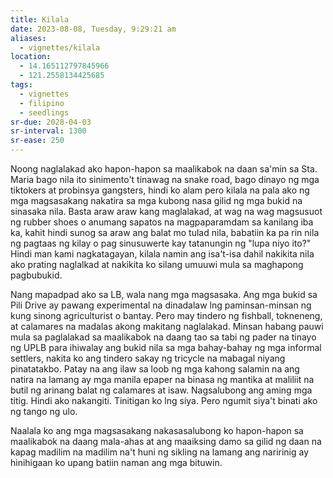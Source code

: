```yaml
---
title: Kilala
date: 2023-08-08, Tuesday, 9:29:21 am
aliases:
  - vignettes/kilala
location:
  - 14.165112797845966
  - 121.2558134425685
tags:
  - vignettes
  - filipino
  - seedlings
sr-due: 2028-04-03
sr-interval: 1300
sr-ease: 250
---
```

Noong naglalakad ako hapon-hapon sa maalikabok na daan sa'min sa Sta. Maria bago nila ito sinimento't tinawag na snake road, bago dinayo ng mga tiktokers at probinsya gangsters, hindi ko alam pero kilala na pala ako ng mga magsasakang nakatira sa mga kubong nasa gilid ng mga bukid na sinasaka nila. Basta araw araw kang maglalakad, at wag na wag magsusuot ng rubber shoes o anumang sapatos na magpaparamdam sa kanilang iba ka, kahit hindi sunog sa araw ang balat mo tulad nila, babatiin ka pa rin nila ng pagtaas ng kilay o pag sinusuwerte kay tatanungin ng "lupa niyo ito?" Hindi man kami nagkatagayan, kilala namin ang isa't-isa dahil nakikita nila ako prating naglalkad at nakikita ko silang umuuwi mula sa maghapong pagbubukid.

Nang mapadpad ako sa LB, wala nang mga magsasaka. Ang mga bukid sa Pili Drive ay pawang experimental na dinadalaw lng paminsan-minsan ng kung sinong agriculturist o bantay. Pero may tindero ng fishball, tokneneng, at calamares na madalas akong makitang naglalakad. Minsan habang pauwi mula sa paglalakad sa maalikabok na daang tao sa tabi ng pader na tinayo ng UPLB para ihiwalay ang bukid nila sa mga bahay-bahay ng mga informal settlers, nakita ko ang tindero sakay ng tricycle na mabagal niyang pinatatakbo. Patay na ang ilaw sa loob ng mga kahong salamin na ang natira na lamang ay mga manila epaper na binasa ng mantika at maliliit na butil ng arinang balat ng calamares at isaw. Nagsalubong ang aming mga titig. Hindi ako nakangiti. Tinitigan ko lng siya. Pero ngumit siya't binati ako ng tango ng ulo.

Naalala ko ang mga magsasakang nakasasalubong ko hapon-hapon sa maalikabok na daang mala-ahas at ang maaiksing damo sa gilid ng daan na kapag madilim na madilim na't huni ng sikling na lamang ang naririnig ay hinihigaan ko upang batiin naman ang mga bituwin.